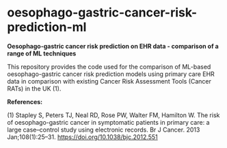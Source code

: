 # oesophago-gastric-cancer-risk-prediction-ml
**Oesophago-gastric cancer risk prediction on EHR data - comparison of a range of ML techniques**

This repository provides the code used for the comparison of ML-based oesophago-gastric cancer risk prediction models using primary care EHR data in comparison with existing Cancer Risk Assessment Tools (Cancer RATs) in the UK (1).



**References:**

(1) Stapley S, Peters TJ, Neal RD, Rose PW, Walter FM, Hamilton W. The risk of oesophago-gastric cancer in symptomatic patients in primary care: a large case–control study using electronic records. Br J Cancer. 2013 Jan;108(1):25–31. https://doi.org/10.1038/bjc.2012.551
